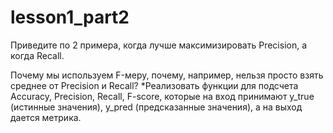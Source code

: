 # lesson1_part2
Приведите по 2 примера, когда лучше максимизировать Precision, а когда Recall.



Почему мы используем F-меру, почему, например, нельзя просто взять среднее от Precision и Recall?
*Реализовать функции для подсчета Accuracy, Precision, Recall, F-score, которые на вход принимают y_true (истинные значения), y_pred (предсказанные значения), а на выход дается метрика.
